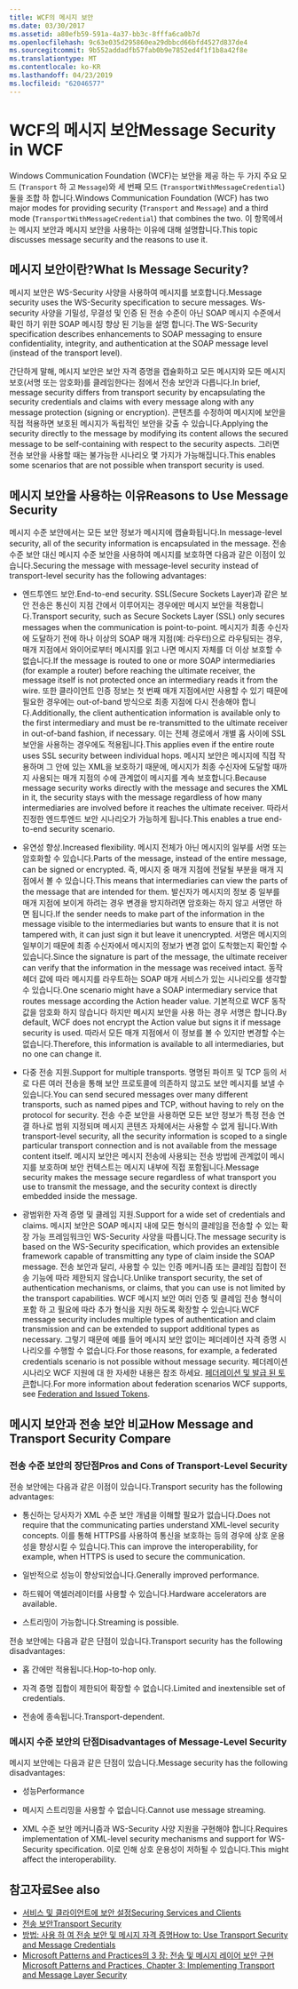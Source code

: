 ```yaml
---
title: WCF의 메시지 보안
ms.date: 03/30/2017
ms.assetid: a80efb59-591a-4a37-bb3c-8fffa6ca0b7d
ms.openlocfilehash: 9c63e035d295860ea29dbbcd66bfd4527d837de4
ms.sourcegitcommit: 9b552addadfb57fab0b9e7852ed4f1f1b8a42f8e
ms.translationtype: MT
ms.contentlocale: ko-KR
ms.lasthandoff: 04/23/2019
ms.locfileid: "62046577"
---
```

# <a name="message-security-in-wcf"></a><span data-ttu-id="60321-102">WCF의 메시지 보안</span><span class="sxs-lookup"><span data-stu-id="60321-102">Message Security in WCF</span></span>

<span data-ttu-id="60321-103">Windows Communication Foundation (WCF)는 보안을 제공 하는 두 가지 주요 모드 (`Transport` 하 고 `Message`)와 세 번째 모드 (`TransportWithMessageCredential`) 둘을 조합 하 합니다.</span><span class="sxs-lookup"><span data-stu-id="60321-103">Windows Communication Foundation (WCF) has two major modes for providing security (`Transport` and `Message`) and a third mode (`TransportWithMessageCredential`) that combines the two.</span></span> <span data-ttu-id="60321-104">이 항목에서는 메시지 보안과 메시지 보안을 사용하는 이유에 대해 설명합니다.</span><span class="sxs-lookup"><span data-stu-id="60321-104">This topic discusses message security and the reasons to use it.</span></span>

## <a name="what-is-message-security"></a><span data-ttu-id="60321-105">메시지 보안이란?</span><span class="sxs-lookup"><span data-stu-id="60321-105">What Is Message Security?</span></span>

<span data-ttu-id="60321-106">메시지 보안은 WS-Security 사양을 사용하여 메시지를 보호합니다.</span><span class="sxs-lookup"><span data-stu-id="60321-106">Message security uses the WS-Security specification to secure messages.</span></span> <span data-ttu-id="60321-107">Ws-security 사양을 기밀성, 무결성 및 인증 된 전송 수준이 아닌 SOAP 메시지 수준에서 확인 하기 위한 SOAP 메시징 향상 된 기능을 설명 합니다.</span><span class="sxs-lookup"><span data-stu-id="60321-107">The WS-Security specification describes enhancements to SOAP messaging to ensure confidentiality, integrity, and authentication at the SOAP message level (instead of the transport level).</span></span>

<span data-ttu-id="60321-108">간단하게 말해, 메시지 보안은 보안 자격 증명을 캡슐화하고 모든 메시지와 모든 메시지 보호(서명 또는 암호화)를 클레임한다는 점에서 전송 보안과 다릅니다.</span><span class="sxs-lookup"><span data-stu-id="60321-108">In brief, message security differs from transport security by encapsulating the security credentials and claims with every message along with any message protection (signing or encryption).</span></span> <span data-ttu-id="60321-109">콘텐츠를 수정하여 메시지에 보안을 직접 적용하면 보호된 메시지가 독립적인 보안을 갖출 수 있습니다.</span><span class="sxs-lookup"><span data-stu-id="60321-109">Applying the security directly to the message by modifying its content allows the secured message to be self-containing with respect to the security aspects.</span></span> <span data-ttu-id="60321-110">그러면 전송 보안을 사용할 때는 불가능한 시나리오 몇 가지가 가능해집니다.</span><span class="sxs-lookup"><span data-stu-id="60321-110">This enables some scenarios that are not possible when transport security is used.</span></span>

## <a name="reasons-to-use-message-security"></a><span data-ttu-id="60321-111">메시지 보안을 사용하는 이유</span><span class="sxs-lookup"><span data-stu-id="60321-111">Reasons to Use Message Security</span></span>

<span data-ttu-id="60321-112">메시지 수준 보안에서는 모든 보안 정보가 메시지에 캡슐화됩니다.</span><span class="sxs-lookup"><span data-stu-id="60321-112">In message-level security, all of the security information is encapsulated in the message.</span></span> <span data-ttu-id="60321-113">전송 수준 보안 대신 메시지 수준 보안을 사용하여 메시지를 보호하면 다음과 같은 이점이 있습니다.</span><span class="sxs-lookup"><span data-stu-id="60321-113">Securing the message with message-level security instead of transport-level security has the following advantages:</span></span>

- <span data-ttu-id="60321-114">엔드투엔드 보안.</span><span class="sxs-lookup"><span data-stu-id="60321-114">End-to-end security.</span></span> <span data-ttu-id="60321-115">SSL(Secure Sockets Layer)과 같은 보안 전송은 통신이 지점 간에서 이루어지는 경우에만 메시지 보안을 적용합니다.</span><span class="sxs-lookup"><span data-stu-id="60321-115">Transport security, such as Secure Sockets Layer (SSL) only secures messages when the communication is point-to-point.</span></span> <span data-ttu-id="60321-116">메시지가 최종 수신자에 도달하기 전에 하나 이상의 SOAP 매개 지점(예: 라우터)으로 라우팅되는 경우, 매개 지점에서 와이어로부터 메시지를 읽고 나면 메시지 자체를 더 이상 보호할 수 없습니다.</span><span class="sxs-lookup"><span data-stu-id="60321-116">If the message is routed to one or more SOAP intermediaries (for example a router) before reaching the ultimate receiver, the message itself is not protected once an intermediary reads it from the wire.</span></span> <span data-ttu-id="60321-117">또한 클라이언트 인증 정보는 첫 번째 매개 지점에서만 사용할 수 있기 때문에 필요한 경우에는 out-of-band 방식으로 최종 지점에 다시 전송해야 합니다.</span><span class="sxs-lookup"><span data-stu-id="60321-117">Additionally, the client authentication information is available only to the first intermediary and must be re-transmitted to the ultimate receiver in out-of-band fashion, if necessary.</span></span> <span data-ttu-id="60321-118">이는 전체 경로에서 개별 홉 사이에 SSL 보안을 사용하는 경우에도 적용됩니다.</span><span class="sxs-lookup"><span data-stu-id="60321-118">This applies even if the entire route uses SSL security between individual hops.</span></span> <span data-ttu-id="60321-119">메시지 보안은 메시지에 직접 작용하며 그 안에 있는 XML을 보호하기 때문에, 메시지가 최종 수신자에 도달할 때까지 사용되는 매개 지점의 수에 관계없이 메시지를 계속 보호합니다.</span><span class="sxs-lookup"><span data-stu-id="60321-119">Because message security works directly with the message and secures the XML in it, the security stays with the message regardless of how many intermediaries are involved before it reaches the ultimate receiver.</span></span> <span data-ttu-id="60321-120">따라서 진정한 엔드투엔드 보안 시나리오가 가능하게 됩니다.</span><span class="sxs-lookup"><span data-stu-id="60321-120">This enables a true end-to-end security scenario.</span></span>

- <span data-ttu-id="60321-121">유연성 향상.</span><span class="sxs-lookup"><span data-stu-id="60321-121">Increased flexibility.</span></span> <span data-ttu-id="60321-122">메시지 전체가 아닌 메시지의 일부를 서명 또는 암호화할 수 있습니다.</span><span class="sxs-lookup"><span data-stu-id="60321-122">Parts of the message, instead of the entire message, can be signed or encrypted.</span></span> <span data-ttu-id="60321-123">즉, 메시지 중 매개 지점에 전달될 부분을 매개 지점에서 볼 수 있습니다.</span><span class="sxs-lookup"><span data-stu-id="60321-123">This means that intermediaries can view the parts of the message that are intended for them.</span></span> <span data-ttu-id="60321-124">발신자가 메시지의 정보 중 일부를 매개 지점에 보이게 하려는 경우 변경을 방지하려면 암호화는 하지 않고 서명만 하면 됩니다.</span><span class="sxs-lookup"><span data-stu-id="60321-124">If the sender needs to make part of the information in the message visible to the intermediaries but wants to ensure that it is not tampered with, it can just sign it but leave it unencrypted.</span></span> <span data-ttu-id="60321-125">서명은 메시지의 일부이기 때문에 최종 수신자에서 메시지의 정보가 변경 없이 도착했는지 확인할 수 있습니다.</span><span class="sxs-lookup"><span data-stu-id="60321-125">Since the signature is part of the message, the ultimate receiver can verify that the information in the message was received intact.</span></span> <span data-ttu-id="60321-126">동작 헤더 값에 따라 메시지를 라우트하는 SOAP 매개 서비스가 있는 시나리오를 생각할 수 있습니다.</span><span class="sxs-lookup"><span data-stu-id="60321-126">One scenario might have a SOAP intermediary service that routes message according the Action header value.</span></span> <span data-ttu-id="60321-127">기본적으로 WCF 동작 값을 암호화 하지 않습니다 하지만 메시지 보안을 사용 하는 경우 서명은 합니다.</span><span class="sxs-lookup"><span data-stu-id="60321-127">By default, WCF does not encrypt the Action value but signs it if message security is used.</span></span> <span data-ttu-id="60321-128">따라서 모든 매개 지점에서 이 정보를 볼 수 있지만 변경할 수는 없습니다.</span><span class="sxs-lookup"><span data-stu-id="60321-128">Therefore, this information is available to all intermediaries, but no one can change it.</span></span>

- <span data-ttu-id="60321-129">다중 전송 지원.</span><span class="sxs-lookup"><span data-stu-id="60321-129">Support for multiple transports.</span></span> <span data-ttu-id="60321-130">명명된 파이프 및 TCP 등의 서로 다른 여러 전송을 통해 보안 프로토콜에 의존하지 않고도 보안 메시지를 보낼 수 있습니다.</span><span class="sxs-lookup"><span data-stu-id="60321-130">You can send secured messages over many different transports, such as named pipes and TCP, without having to rely on the protocol for security.</span></span> <span data-ttu-id="60321-131">전송 수준 보안을 사용하면 모든 보안 정보가 특정 전송 연결 하나로 범위 지정되며 메시지 콘텐츠 자체에서는 사용할 수 없게 됩니다.</span><span class="sxs-lookup"><span data-stu-id="60321-131">With transport-level security, all the security information is scoped to a single particular transport connection and is not available from the message content itself.</span></span> <span data-ttu-id="60321-132">메시지 보안은 메시지 전송에 사용되는 전송 방법에 관계없이 메시지를 보호하며 보안 컨텍스트는 메시지 내부에 직접 포함됩니다.</span><span class="sxs-lookup"><span data-stu-id="60321-132">Message security makes the message secure regardless of what transport you use to transmit the message, and the security context is directly embedded inside the message.</span></span>

- <span data-ttu-id="60321-133">광범위한 자격 증명 및 클레임 지원.</span><span class="sxs-lookup"><span data-stu-id="60321-133">Support for a wide set of credentials and claims.</span></span> <span data-ttu-id="60321-134">메시지 보안은 SOAP 메시지 내에 모든 형식의 클레임을 전송할 수 있는 확장 가능 프레임워크인 WS-Security 사양을 따릅니다.</span><span class="sxs-lookup"><span data-stu-id="60321-134">The message security is based on the WS-Security specification, which provides an extensible framework capable of transmitting any type of claim inside the SOAP message.</span></span> <span data-ttu-id="60321-135">전송 보안과 달리, 사용할 수 있는 인증 메커니즘 또는 클레임 집합이 전송 기능에 따라 제한되지 않습니다.</span><span class="sxs-lookup"><span data-stu-id="60321-135">Unlike transport security, the set of authentication mechanisms, or claims, that you can use is not limited by the transport capabilities.</span></span> <span data-ttu-id="60321-136">WCF 메시지 보안 여러 인증 및 클레임 전송 형식이 포함 하 고 필요에 따라 추가 형식을 지원 하도록 확장할 수 있습니다.</span><span class="sxs-lookup"><span data-stu-id="60321-136">WCF message security includes multiple types of authentication and claim transmission and can be extended to support additional types as necessary.</span></span> <span data-ttu-id="60321-137">그렇기 때문에 예를 들어 메시지 보안 없이는 페더레이션 자격 증명 시나리오를 수행할 수 없습니다.</span><span class="sxs-lookup"><span data-stu-id="60321-137">For those reasons, for example, a federated credentials scenario is not possible without message security.</span></span> <span data-ttu-id="60321-138">페더레이션 시나리오 WCF 지원에 대 한 자세한 내용은 참조 하세요. [페더레이션 및 발급 된 토큰](../../../../docs/framework/wcf/feature-details/federation-and-issued-tokens.md)합니다.</span><span class="sxs-lookup"><span data-stu-id="60321-138">For more information about federation scenarios WCF supports, see [Federation and Issued Tokens](../../../../docs/framework/wcf/feature-details/federation-and-issued-tokens.md).</span></span>

## <a name="how-message-and-transport-security-compare"></a><span data-ttu-id="60321-139">메시지 보안과 전송 보안 비교</span><span class="sxs-lookup"><span data-stu-id="60321-139">How Message and Transport Security Compare</span></span>

### <a name="pros-and-cons-of-transport-level-security"></a><span data-ttu-id="60321-140">전송 수준 보안의 장단점</span><span class="sxs-lookup"><span data-stu-id="60321-140">Pros and Cons of Transport-Level Security</span></span>

<span data-ttu-id="60321-141">전송 보안에는 다음과 같은 이점이 있습니다.</span><span class="sxs-lookup"><span data-stu-id="60321-141">Transport security has the following advantages:</span></span>

- <span data-ttu-id="60321-142">통신하는 당사자가 XML 수준 보안 개념을 이해할 필요가 없습니다.</span><span class="sxs-lookup"><span data-stu-id="60321-142">Does not require that the communicating parties understand XML-level security concepts.</span></span> <span data-ttu-id="60321-143">이를 통해 HTTPS를 사용하여 통신을 보호하는 등의 경우에 상호 운용성을 향상시킬 수 있습니다.</span><span class="sxs-lookup"><span data-stu-id="60321-143">This can improve the interoperability, for example, when HTTPS is used to secure the communication.</span></span>

- <span data-ttu-id="60321-144">일반적으로 성능이 향상되었습니다.</span><span class="sxs-lookup"><span data-stu-id="60321-144">Generally improved performance.</span></span>

- <span data-ttu-id="60321-145">하드웨어 액셀러레이터를 사용할 수 있습니다.</span><span class="sxs-lookup"><span data-stu-id="60321-145">Hardware accelerators are available.</span></span>

- <span data-ttu-id="60321-146">스트리밍이 가능합니다.</span><span class="sxs-lookup"><span data-stu-id="60321-146">Streaming is possible.</span></span>

 <span data-ttu-id="60321-147">전송 보안에는 다음과 같은 단점이 있습니다.</span><span class="sxs-lookup"><span data-stu-id="60321-147">Transport security has the following disadvantages:</span></span>

- <span data-ttu-id="60321-148">홉 간에만 적용됩니다.</span><span class="sxs-lookup"><span data-stu-id="60321-148">Hop-to-hop only.</span></span>

- <span data-ttu-id="60321-149">자격 증명 집합이 제한되어 확장할 수 없습니다.</span><span class="sxs-lookup"><span data-stu-id="60321-149">Limited and inextensible set of credentials.</span></span>

- <span data-ttu-id="60321-150">전송에 종속됩니다.</span><span class="sxs-lookup"><span data-stu-id="60321-150">Transport-dependent.</span></span>

### <a name="disadvantages-of-message-level-security"></a><span data-ttu-id="60321-151">메시지 수준 보안의 단점</span><span class="sxs-lookup"><span data-stu-id="60321-151">Disadvantages of Message-Level Security</span></span>

<span data-ttu-id="60321-152">메시지 보안에는 다음과 같은 단점이 있습니다.</span><span class="sxs-lookup"><span data-stu-id="60321-152">Message security has the following disadvantages:</span></span>

- <span data-ttu-id="60321-153">성능</span><span class="sxs-lookup"><span data-stu-id="60321-153">Performance</span></span>

- <span data-ttu-id="60321-154">메시지 스트리밍을 사용할 수 없습니다.</span><span class="sxs-lookup"><span data-stu-id="60321-154">Cannot use message streaming.</span></span>

- <span data-ttu-id="60321-155">XML 수준 보안 메커니즘과 WS-Security 사양 지원을 구현해야 합니다.</span><span class="sxs-lookup"><span data-stu-id="60321-155">Requires implementation of XML-level security mechanisms and support for WS-Security specification.</span></span> <span data-ttu-id="60321-156">이로 인해 상호 운용성이 저하될 수 있습니다.</span><span class="sxs-lookup"><span data-stu-id="60321-156">This might affect the interoperability.</span></span>

## <a name="see-also"></a><span data-ttu-id="60321-157">참고자료</span><span class="sxs-lookup"><span data-stu-id="60321-157">See also</span></span>

- [<span data-ttu-id="60321-158">서비스 및 클라이언트에 보안 설정</span><span class="sxs-lookup"><span data-stu-id="60321-158">Securing Services and Clients</span></span>](../../../../docs/framework/wcf/feature-details/securing-services-and-clients.md)
- [<span data-ttu-id="60321-159">전송 보안</span><span class="sxs-lookup"><span data-stu-id="60321-159">Transport Security</span></span>](../../../../docs/framework/wcf/feature-details/transport-security.md)
- [<span data-ttu-id="60321-160">방법: 사용 하 여 전송 보안 및 메시지 자격 증명</span><span class="sxs-lookup"><span data-stu-id="60321-160">How to: Use Transport Security and Message Credentials</span></span>](../../../../docs/framework/wcf/feature-details/how-to-use-transport-security-and-message-credentials.md)
- [<span data-ttu-id="60321-161">Microsoft Patterns and Practices의 3 장: 전송 및 메시지 레이어 보안 구현</span><span class="sxs-lookup"><span data-stu-id="60321-161">Microsoft Patterns and Practices, Chapter 3: Implementing Transport and Message Layer Security</span></span>](https://go.microsoft.com/fwlink/?LinkId=88897)
